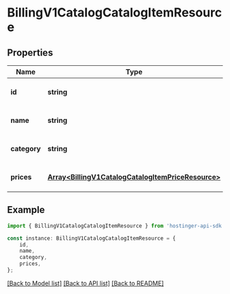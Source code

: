 # BillingV1CatalogCatalogItemResource


## Properties

Name | Type | Description | Notes
------------ | ------------- | ------------- | -------------
**id** | **string** | Catalog item ID | [optional] [default to undefined]
**name** | **string** |  | [optional] [default to undefined]
**category** | **string** |  | [optional] [default to undefined]
**prices** | [**Array&lt;BillingV1CatalogCatalogItemPriceResource&gt;**](BillingV1CatalogCatalogItemPriceResource.md) | Array of [&#x60;Billing.V1.Catalog.CatalogItemPriceResource&#x60;](#model/billingv1catalogcatalogitempriceresource) | [optional] [default to undefined]

## Example

```typescript
import { BillingV1CatalogCatalogItemResource } from 'hostinger-api-sdk';

const instance: BillingV1CatalogCatalogItemResource = {
    id,
    name,
    category,
    prices,
};
```

[[Back to Model list]](../README.md#documentation-for-models) [[Back to API list]](../README.md#documentation-for-api-endpoints) [[Back to README]](../README.md)
